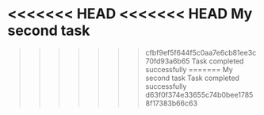 <<<<<<< HEAD
<<<<<<< HEAD
My second task
=======
>>>>>>> cfbf9ef5f644f5c0aa7e6cb81ee3c70fd93a6b65
Task completed successfully 
=======
My second task
Task completed successfully
>>>>>>> d63f0f374e33655c74b0bee17858f17383b66c63
